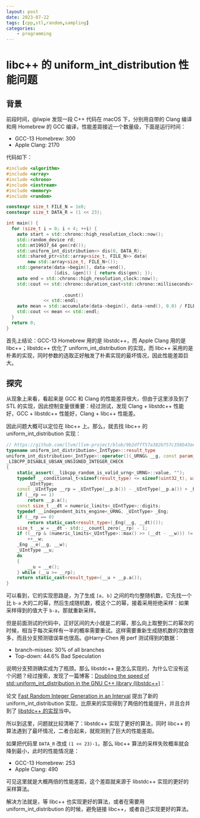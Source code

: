 ```yaml
---
layout: post
date: 2023-07-22
tags: [cpp,stl,random,sampling]
categories:
    - programming
---
```


# libc++ 的 uniform_int_distribution 性能问题

## 背景

前段时间，@lwpie 发现一段 C++ 代码在 macOS 下，分别用自带的 Clang 编译和用 Homebrew 的 GCC 编译，性能差距接近一个数量级，下面是运行时间：

- GCC-13 Homebrew: 300
- Apple Clang: 2170

<!-- more -->

代码如下：

```c++
#include <algorithm>
#include <array>
#include <chrono>
#include <iostream>
#include <memory>
#include <random>

constexpr size_t FILE_N = 1e8;
constexpr size_t DATA_R = (1 << 23);

int main() {
  for (size_t i = 0; i < 4; ++i) {
    auto start = std::chrono::high_resolution_clock::now();
    std::random_device rd;
    std::mt19937_64 gen(rd());
    std::uniform_int_distribution<> dis(0, DATA_R);
    std::shared_ptr<std::array<size_t, FILE_N>> data(
        new std::array<size_t, FILE_N>());
    std::generate(data->begin(), data->end(),
                  [&dis, &gen]() { return dis(gen); });
    auto end = std::chrono::high_resolution_clock::now();
    std::cout << std::chrono::duration_cast<std::chrono::milliseconds>(end -
                                                                       start)
                     .count()
              << std::endl;
    auto mean = std::accumulate(data->begin(), data->end(), 0.0) / FILE_N;
    std::cout << mean << std::endl;
  }
  return 0;
}
```

首先上结论：GCC-13 Homebrew 用的是 libstdc++，而 Apple Clang 用的是 libc++；libstdc++ 优化了 uniform_int_distribution 的实现，而 libc++ 采用的是朴素的实现，同时参数的选取正好触发了朴素实现的最坏情况，因此性能差距巨大。

## 探究

从现象上来看，看起来是 GCC 和 Clang 的性能差异很大，但由于这里涉及到了 STL 的实现，因此控制变量很重要：经过测试，发现 Clang + libstdc++ 性能好，GCC + libstdc++ 性能好，Clang + libc++ 性能差。

因此问题大概可以定位在 libc++ 上。那么，就去找 libc++ 的 uniform_int_distribution 实现：

```c++
// https://github.com/llvm/llvm-project/blob/9b2dfff57a382b757c358b43ee1df7591cb480ee/libcxx/include/__random/uniform_int_distribution.h#L233-L257
typename uniform_int_distribution<_IntType>::result_type
uniform_int_distribution<_IntType>::operator()(_URNG& __g, const param_type& __p)
_LIBCPP_DISABLE_UBSAN_UNSIGNED_INTEGER_CHECK
{
    static_assert(__libcpp_random_is_valid_urng<_URNG>::value, "");
    typedef __conditional_t<sizeof(result_type) <= sizeof(uint32_t), uint32_t, __make_unsigned_t<result_type> >
        _UIntType;
    const _UIntType __rp = _UIntType(__p.b()) - _UIntType(__p.a()) + _UIntType(1);
    if (__rp == 1)
        return __p.a();
    const size_t __dt = numeric_limits<_UIntType>::digits;
    typedef __independent_bits_engine<_URNG, _UIntType> _Eng;
    if (__rp == 0)
        return static_cast<result_type>(_Eng(__g, __dt)());
    size_t __w = __dt - std::__countl_zero(__rp) - 1;
    if ((__rp & (numeric_limits<_UIntType>::max() >> (__dt - __w))) != 0)
        ++__w;
    _Eng __e(__g, __w);
    _UIntType __u;
    do
    {
        __u = __e();
    } while (__u >= __rp);
    return static_cast<result_type>(__u + __p.a());
}
```

可以看到，它的实现思路是，为了生成 `[a, b]` 之间的均匀整随机数，它先找一个比 `b-a` 大的二的幂，然后生成随机数，模这个二的幂，接着采用拒绝采样：如果采样得到的值大于 `b-a`，那就重新采样。

但是前面测试的代码中，正好区间的大小就是二的幂，那么向上取整到二的幂次的时候，相当于每次采样有一半的概率需要重试。这样需要重新生成随机数的次数很多，而且分支预测错误率也很高。@Harry-Chen 用 perf 测试得到的数据：

- branch-misses: 30% of all branches
- Top-down: 44.6% Bad Speculation

说明分支预测确实成为了瓶颈。那么 libstdc++ 是怎么实现的，为什么它没有这个问题？经过搜索，发现了一篇博客：[Doubling the speed of std::uniform_int_distribution in the GNU C++ library (libstdc++)](https://lemire.me/blog/2019/09/28/doubling-the-speed-of-stduniform_int_distribution-in-the-gnu-c-library/)：

论文 [Fast Random Integer Generation in an Interval](https://arxiv.org/abs/1805.10941) 提出了新的 uniform_int_distribution 实现，比原来的实现得到了两倍的性能提升，并且合并到了 [libstdc++ 的实现](https://gcc.gnu.org/git/?p=gcc.git;a=blobdiff;f=libstdc%2B%2B-v3/include/bits/uniform_int_dist.h;h=ecb8574864aee10b9ea164379fffef27c7bdb0df;hp=6e1e3d5fc5fe8f7f22e62a85b35dc8bfa4743372;hb=98c37d3bacbb2f8bbbe56ed53a9547d3be01b66b;hpb=6ce2cb116af6e0965ff0dd69e7fd1925cf5dc68c)当中。

所以到这里，问题就比较清晰了：libstdc++ 实现了更好的算法，同时 libc++ 的算法遇到了最坏情况，二者合起来，就观测到了巨大的性能差距。

如果把代码里 `DATA_R` 改成 `(1 << 23)-1`，那么 libc++ 算法的采样失败概率就会降到最小，此时的性能情况是：

- GCC-13 Homebrew: 253
- Apple Clang: 490

可见这里就是大概两倍的性能差距，这个差距就来源于 libstdc++ 实现的更好的采样算法。

解决方法就是，等 libc++ 也实现更好的算法，或者在需要用 uniform_int_distribution 的时候，避免链接 libc++，或者自己实现更好的算法。
